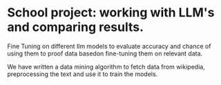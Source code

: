 # School project: working with LLM's and comparing results.
Fine Tuning on different llm models to evaluate accuracy and chance of using them to proof data basedon fine-tuning them on relevant data.

We have written a data mining algorithm to fetch data from wikipedia, preprocessing the text and use it to train the models.


